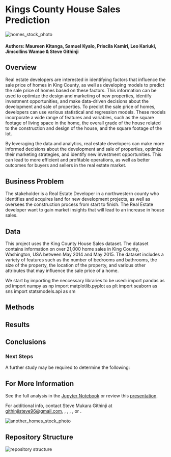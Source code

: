 # Kings County House Sales Prediction

![homes_stock_photo](images/)

#### Authors: Maureen Kitanga, Samuel Kyalo, Priscila Kamiri, Leo Kariuki, Jimcollins Wamae & Steve Githinji

## Overview
Real estate developers are interested in identifying factors that influence the sale price of homes in King County, as well as developing models to predict the sale price of homes based on these factors. This information can be used to optimize the design and marketing of new properties, identify investment opportunities, and make data-driven decisions about the development and sale of properties. To predict the sale price of homes, developers can use various statistical and regression models. These models incorporate a wide range of features and variables, such as the square footage of living space in the home, the overall grade of the house related to the construction and design of the house, and the square footage of the lot.

By leveraging the data and analytics, real estate developers can make more informed decisions about the development and sale of properties, optimize their marketing strategies, and identify new investment opportunities. This can lead to more efficient and profitable operations, as well as better outcomes for buyers and sellers in the real estate market.




## Business Problem
The stakeholder is a Real Estate Developer in a northwestern county who identifies and acquires land for new development projects, as well as oversees the construction process from start to finish. The Real Estate developer want to gain market insights that will lead to an increase in house sales.



## Data
This project uses the King County House Sales dataset. The dataset contains information on over 21,000 home sales in King County, Washington, USA between May 2014 and May 2015. The dataset includes a variety of features such as the number of bedrooms and bathrooms, the size of the property, the location of the property, and various other attributes that may influence the sale price of a home.

We start by importing the neccessary libraries to be used:
import pandas as pd
import numpy as np
import matplotlib.pyplot as plt
import seaborn as sns
import statsmodels.api as sm


## Methods




## Results




## Conclusions




### Next Steps

A further study may be required to determine the following:



## For More Information

See the full analysis in the [Jupyter Notebook]() or review this [presentation]().

For additional info, contact Steve Mukara Githinji at githinjisteve96@gmail.com,   ,  , , , or .

![another_homes_stock_photo](images/)


## Repository Structure

![repository structure](images/)




